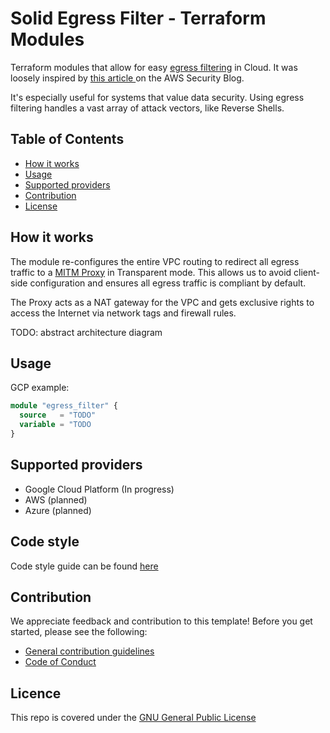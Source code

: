 # Solid Egress Filter - Terraform Modules

Terraform modules that allow for easy [egress filtering](https://en.wikipedia.org/wiki/Egress_filtering) in Cloud. It was loosely inspired by [this article ](https://aws.amazon.com/blogs/security/how-to-add-dns-filtering-to-your-nat-instance-with-squid/) on the AWS Security Blog.

It's especially useful for systems that value data security. Using egress filtering handles a vast array of attack vectors, like Reverse Shells.

## Table of Contents
- [How it works](#how-it-works)
- [Usage](#usage)
- [Supported providers](#supported-providers)
- [Contribution](#contribution)
- [License](#licence)

## How it works

The module re-configures the entire VPC routing to redirect all egress traffic to a [MITM Proxy](https://mitmproxy.org/) in Transparent mode.
This allows us to avoid client-side configuration and ensures all egress traffic is compliant by default.

The Proxy acts as a NAT gateway for the VPC and gets exclusive rights to access the Internet via network tags and firewall rules.

TODO: abstract architecture diagram

## Usage

GCP example:

```tf
module "egress_filter" {
  source   = "TODO"
  variable = "TODO
}
```

## Supported providers

* Google Cloud Platform (In progress) 
* AWS (planned)
* Azure (planned)

## Code style
Code style guide can be found [here](https://github.com/Solid-Potential/solid-egress-filter/blob/main/TERRAFORM_STYLE_GUIDE.md)

## Contribution
We appreciate feedback and contribution to this template! Before you get started, please see the following:
- [General contribution guidelines](https://github.com/Solid-Potential/solid-egress-filter/blob/main/CONTRIBUTING.md)
- [Code of Conduct](https://github.com/Solid-Potential/solid-egress-filter/blob/main/CODE-OF-CONDUCT.md)

## Licence
This repo is covered under the [GNU General Public License](https://github.com/Solid-Potential/solid-egress-filter/blob/main/LICENSE)